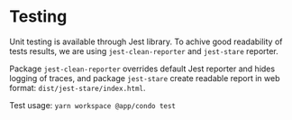 Testing
=====

Unit testing is available through Jest library. To achive good readability of tests results, we are using `jest-clean-reporter` and `jest-stare` reporter.  

Package `jest-clean-reporter` overrides default Jest reporter and hides logging of traces, and package `jest-stare` create readable report in web format: `dist/jest-stare/index.html`.  

Test usage: `yarn workspace @app/condo test`